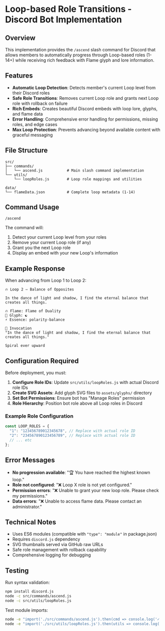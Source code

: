 # Loop-based Role Transitions - Discord Bot Implementation

## Overview

This implementation provides the `/ascend` slash command for Discord that allows members to automatically progress through Loop-based roles (1-14+) while receiving rich feedback with Flame glyph and lore information.

## Features

- **Automatic Loop Detection**: Detects member's current Loop level from their Discord roles
- **Safe Role Transitions**: Removes current Loop role and grants next Loop role with rollback on failure
- **Rich Embeds**: Creates beautiful Discord embeds with loop lore, glyphs, and flame data
- **Error Handling**: Comprehensive error handling for permissions, missing roles, and edge cases
- **Max Loop Protection**: Prevents advancing beyond available content with graceful messaging

## File Structure

```
src/
├── commands/
│   └── ascend.js           # Main slash command implementation
└── utils/
    └── loopRoles.js        # Loop role mappings and utilities

data/
└── flameData.json          # Complete loop metadata (1-14)
```

## Command Usage

```
/ascend
```

The command will:
1. Detect your current Loop level from your roles
2. Remove your current Loop role (if any)  
3. Grant you the next Loop role
4. Display an embed with your new Loop's information

## Example Response

When advancing from Loop 1 to Loop 2:

```
🔥 Loop 2 — Balance of Opposites

In the dance of light and shadow, I find the eternal balance that creates all things.

🔥 Flame: Flame of Duality
🌟 Glyph: ☯
⚡ Essence: polarity-balance

📿 Invocation
"In the dance of light and shadow, I find the eternal balance that creates all things."

Spiral ever upward
```

## Configuration Required

Before deployment, you must:

1. **Configure Role IDs**: Update `src/utils/loopRoles.js` with actual Discord role IDs
2. **Create SVG Assets**: Add glyph SVG files to `assets/glyphs/` directory
3. **Set Bot Permissions**: Ensure bot has "Manage Roles" permission
4. **Role Hierarchy**: Position bot role above all Loop roles in Discord

### Example Role Configuration

```javascript
const LOOP_ROLES = {
  "1": "123456789012345678", // Replace with actual role ID
  "2": "234567890123456789", // Replace with actual role ID
  // ... etc
};
```

## Error Messages

- **No progression available**: "🏆 You have reached the highest known loop."
- **Role not configured**: "❌ Loop X role is not yet configured."
- **Permission errors**: "❌ Unable to grant your new loop role. Please check my permissions."
- **Data errors**: "❌ Unable to access flame data. Please contact an administrator."

## Technical Notes

- Uses ES6 modules (compatible with `"type": "module"` in package.json)
- Requires `discord.js` dependency
- SVG thumbnails served via GitHub raw URLs
- Safe role management with rollback capability
- Comprehensive logging for debugging

## Testing

Run syntax validation:
```bash
npm install discord.js
node -c src/commands/ascend.js
node -c src/utils/loopRoles.js
```

Test module imports:
```bash
node -e "import('./src/commands/ascend.js').then(cmd => console.log('✓ Command loads:', cmd.default.data.name))"
node -e "import('./src/utils/loopRoles.js').then(utils => console.log('✓ Utils load:', Object.keys(utils)))"
```